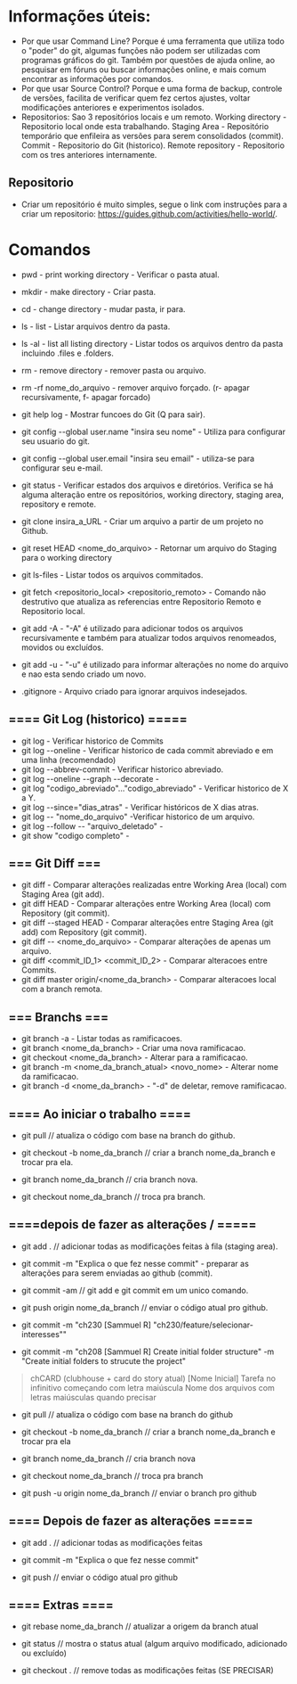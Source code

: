 # Informações úteis:
* Por que usar Command Line? Porque é uma ferramenta que utiliza todo o "poder" do git, algumas funções não podem ser utilizadas com programas gráficos do git. Também por questões de ajuda online, ao pesquisar em fóruns ou buscar informações online, e mais comum encontrar as informações por comandos.
* Por que usar Source Control? Porque e uma forma de backup, controle de versões, facilita de verificar quem fez certos ajustes, voltar modificações anteriores e experimentos isolados.
* Repositorios: Sao 3 repositórios locais e um remoto. Working directory - Repositorio local onde esta trabalhando. Staging Area - Repositório temporário que enfileira as versões para serem consolidados (commit). Commit - Repositorio do Git (historico). Remote repository - Repositorio com os tres anteriores internamente.








## Repositorio

* Criar um repositório é muito simples, segue o link com instruções para a criar um repositorio: https://guides.github.com/activities/hello-world/.

# Comandos


* pwd - print working directory - Verificar o pasta atual.
* mkdir - make directory - Criar pasta.
* cd - change directory - mudar pasta, ir para.
* ls - list - Listar arquivos dentro da pasta.
* ls -al - list all listing directory - Listar todos os arquivos dentro da pasta incluindo .files e .folders.
* rm - remove directory - remover pasta ou arquivo.
* rm -rf nome_do_arquivo - remover arquivo forçado. (r- apagar recursivamente, f- apagar forcado)


* git help log - Mostrar funcoes do Git (Q para sair).
* git config --global user.name "insira seu nome" - Utiliza para configurar seu usuario do git.
* git config --global user.email "insira seu email" - utiliza-se para configurar seu e-mail.
* git status - Verificar estados dos arquivos e diretórios. Verifica se há alguma alteração entre os repositórios, working directory, staging area, repository e remote.
* git clone insira_a_URL - Criar um arquivo a partir de um projeto no Github.
* git reset HEAD <nome_do_arquivo> - Retornar um arquivo do Staging para o working directory
* git ls-files - Listar todos os arquivos commitados.
* git fetch <repositorio_local> <repositorio_remoto> - Comando não destrutivo que atualiza as referencias entre Repositorio Remoto e Repositorio local.


* git add -A - "-A" é utilizado para adicionar todos os arquivos recursivamente e também para atualizar todos arquivos renomeados, movidos ou excluídos.
* git add -u - "-u" é utilizado para informar alterações no nome do arquivo e nao esta sendo criado um novo.




* .gitignore - Arquivo criado para ignorar arquivos indesejados.


## ==== Git Log (historico) =====

* git log - Verificar historico de Commits
* git log --oneline - Verificar historico de cada commit abreviado e em uma linha (recomendado)
* git log --abbrev-commit  - Verificar historico abreviado.
* git log --oneline --graph --decorate  -
* git log "codigo_abreviado"..."codigo_abreviado" - Verificar historico de X a Y.
* git log --since="dias_atras" - Verificar históricos de X dias atras.
* git log -- "nome_do_arquivo" -Verificar historico de um arquivo.
* git log --follow -- "arquivo_deletado" - 
* git show "codigo completo" - 


## === Git Diff ===

* git diff - Comparar alterações realizadas entre Working Area (local) com Staging Area (git add).
* git diff HEAD - Comparar alterações entre Working Area (local) com Repository (git commit).
* git diff --staged HEAD - Comparar alterações entre Staging Area (git add) com Repository (git commit).
* git diff -- <nome_do_arquivo> - Comparar alterações de apenas um arquivo.
* git diff <commit_ID_1> <commit_ID_2> - Comparar alteracoes entre Commits.
* git diff master origin/<nome_da_branch> - Comparar alteracoes local com a branch remota.


## === Branchs ===

* git branch -a - Listar todas as ramificacoes.
* git branch <nome_da_branch> - Criar uma nova ramificacao.
* git checkout <nome_da_branch> - Alterar para a ramificacao.
* git branch -m <nome_da_branch_atual> <novo_nome> - Alterar nome da ramificacao.
* git branch -d <nome_da_branch> - "-d" de deletar, remove ramificacao.

 
## ==== Ao iniciar o trabalho ====

* git pull // atualiza o código com base na branch do github.

* git checkout -b nome_da_branch // criar a branch nome_da_branch e trocar pra ela.

* git branch nome_da_branch // cria branch nova.
* git checkout nome_da_branch // troca pra branch.


## ====depois de fazer as alterações \/ =====

* git add . // adicionar todas as modificações feitas à fila (staging area).

* git commit -m "Explica o que fez nesse commit" - preparar as alterações para serem enviadas ao github (commit).

* git commit -am // git add e git commit em um unico comando.

* git push origin nome_da_branch // enviar o código atual pro github.


* git commit -m "ch230 [Sammuel R] "ch230/feature/selecionar-interesses""

* git commit -m "ch208 [Sammuel R] Create initial folder structure" -m "Create initial folders to strucute the project"
> chCARD (clubhouse + card do story atual)
> [Nome Inicial]
> Tarefa no infinitivo começando com letra maiúscula
> Nome dos arquivos com letras maiúsculas quando precisar

* git pull // atualiza o código com base na branch do github

* git checkout -b nome_da_branch // criar a branch nome_da_branch e trocar pra ela

* git branch nome_da_branch // cria branch nova
* git checkout nome_da_branch // troca pra branch

* git push -u origin nome_da_branch // enviar o branch pro github


## ==== Depois de fazer as alterações =====

* git add . // adicionar todas as modificações feitas

* git commit -m "Explica o que fez nesse commit"

* git push // enviar o código atual pro github


## ==== Extras ====

* git rebase nome_da_branch // atualizar a origem da branch atual

* git status // mostra o status atual (algum arquivo modificado, adicionado ou excluído)

* git checkout . // remove todas as modificações feitas (SE PRECISAR)
